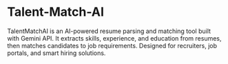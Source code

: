 # Talent-Match-AI
TalentMatchAI is an AI-powered resume parsing and matching tool built with Gemini API. It extracts skills, experience, and education from resumes, then matches candidates to job requirements. Designed for recruiters, job portals, and smart hiring solutions.
